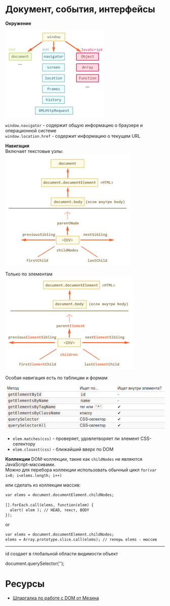 # Документ, события, интерфейсы

**Окружение**

![](../assets/img/window.png)

`window.navigator` - содержит общую информацию о браузере и операционной системе  
`window.location.href` - содержит информацию о текущем URL  

**Навигация**  
Включает текстовые узлы:  
![](../assets/img/navigation.png)  

Только по элементам  
![](../assets/img/elementNavigation.png) 

Особая навигация есть по таблицам и формам  

![](../assets/img/searchElements.png)

* `elem.matches(css)` - проверяет, удовлетворяет ли элемент CSS-селектору  
* `elem.closest(css)` - ближайший вверх по DOM


**Коллекции** 
DOM-коллекции, такие как `childNodes` не являются JavaScript-массивами.  
Можно для перебора коллекции использовать обычный цикл `for(var i=0; i<elems.length; i++)`  

или сделать из коллекции массив:  
```
var elems = document.documentElement.childNodes;

[].forEach.call(elems, function(elem) {
  alert( elem ); // HEAD, текст, BODY
});
```
or   
```
var elems = document.documentElement.childNodes;
elems = Array.prototype.slice.call(elems); // теперь elems - массив
```

______________________________________________

id создает в глобальной области видимости объект

document.querySelector('');  

# Ресурсы 

* [Шпаргалка по работе с DOM от Мезина](https://github.com/AnastasiyaDev/learn.javascript/blob/master/assets/dom.pdf)